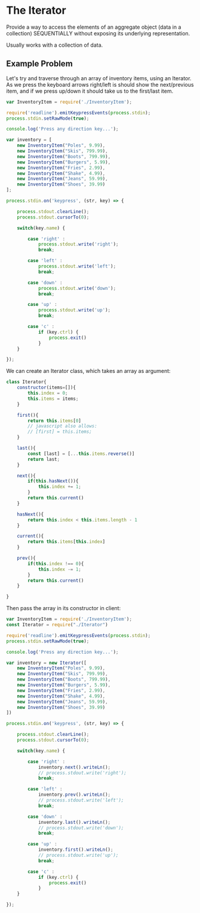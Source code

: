 # The Iterator

Provide a way to access the elements of an aggregate object (data in a collection) SEQUENTIALLY without exposing its underlying representation.

Usually works with a collection of data.

## Example Problem

Let's try and traverse through an array of inventory items, using an Iterator. As we press the keyboard arrows right/left is should show the next/previous item, and if we press up/down it should take us to the first/last item.

```javascript
var InventoryItem = require('./InventoryItem');

require('readline').emitKeypressEvents(process.stdin);
process.stdin.setRawMode(true);

console.log('Press any direction key...');

var inventory = [
    new InventoryItem("Poles", 9.99),
    new InventoryItem("Skis", 799.99),
    new InventoryItem("Boots", 799.99),
    new InventoryItem("Burgers", 5.99),
    new InventoryItem("Fries", 2.99),
    new InventoryItem("Shake", 4.99),
    new InventoryItem("Jeans", 59.99),
    new InventoryItem("Shoes", 39.99)
];

process.stdin.on('keypress', (str, key) => {

    process.stdout.clearLine();
    process.stdout.cursorTo(0);

    switch(key.name) {

        case 'right' :
            process.stdout.write('right');
            break;

        case 'left' :
            process.stdout.write('left');
            break;

        case 'down' :
            process.stdout.write('down');
            break;

        case 'up' :
            process.stdout.write('up');
            break;

        case 'c' :
            if (key.ctrl) {
                process.exit()
            }
    }

});
```

We can create an Iterator class, which takes an array as argument:

```javascript
class Iterator{
	constructor(items=[]){
		this.index = 0;
		this.items = items;
	}

	first(){
		return this.items[0]
		// javascript also allows:
		// [first] = this.items;
	}

	last(){
		const [last] = [...this.items.reverse()]
		return last;
	}

	next(){
		if(this.hasNext()){
			this.index += 1;
		}
		return this.current()
	}

	hasNext(){
		return this.index < this.items.length - 1
	}

	current(){
		return this.items[this.index]
	}

	prev(){
		if(this.index !== 0){
			this.index -= 1;
		}
		return this.current()
	}

}
```

Then pass the array in its constructor in client:

```javascript
var InventoryItem = require('./InventoryItem');
const Iterator = require("./Iterator")

require('readline').emitKeypressEvents(process.stdin);
process.stdin.setRawMode(true);

console.log('Press any direction key...');

var inventory = new Iterator([
    new InventoryItem("Poles", 9.99),
    new InventoryItem("Skis", 799.99),
    new InventoryItem("Boots", 799.99),
    new InventoryItem("Burgers", 5.99),
    new InventoryItem("Fries", 2.99),
    new InventoryItem("Shake", 4.99),
    new InventoryItem("Jeans", 59.99),
    new InventoryItem("Shoes", 39.99)
])

process.stdin.on('keypress', (str, key) => {

    process.stdout.clearLine();
    process.stdout.cursorTo(0);

    switch(key.name) {

        case 'right' :
            inventory.next().writeLn();
            // process.stdout.write('right');
            break;

        case 'left' :
            inventory.prev().writeLn();
            // process.stdout.write('left');
            break;

        case 'down' :
            inventory.last().writeLn();
            // process.stdout.write('down');
            break;

        case 'up' :
            inventory.first().writeLn();
            // process.stdout.write('up');
            break;

        case 'c' :
            if (key.ctrl) {
                process.exit()
            }
    }

});
```